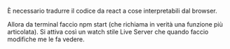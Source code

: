 È necessario tradurre il codice da react a cose interpretabili dal browser.

Allora da terminal faccio npm start (che richiama in verità una funzione più articolata).
Si attiva così un watch stile Live Server che quando faccio modifiche me le fa vedere.